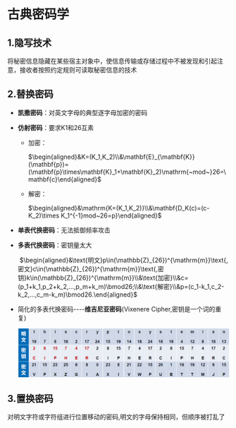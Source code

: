 # 古典密码学

## 1.隐写技术

将秘密信息隐藏在某些宿主对象中，使信息传输或存储过程中不被发现和引起注意，接收者按照约定规则可读取秘密信息的技术



## 2.替换密码

* **凯撒密码**：对英文字母的典型逐字母加密的密码

* **仿射密码**：要求K1和26互素

  * 加密：

    $\begin{aligned}&K=(K_1,K_2)\\&\mathbf{E}_{\mathbf{K}}(\mathbf{p})=(\mathbf{p}\times\mathbf{K}_1+\mathbf{K}_2)\mathrm{~mod~}26=\mathbf{c}\end{aligned}$

  * 解密：

    $\begin{aligned}&\mathrm{K=(K_1,K_2)}\\&\mathbf{D_K(c)=(c-K_2)\times K_1^{-1}mod~26=p}\end{aligned}$

* **单表代换密码**：无法抵御频率攻击

* **多表代换密码**：密钥量太大

  ​	$\begin{aligned}&\text{明文}p\in(\mathbb{Z}_{26})^{\mathrm{m}}\text{,密文}c\in(\mathbb{Z}_{26})^{\mathrm{m}}\text{,密钥}k\in(\mathbb{Z}_{26})^{\mathrm{m}}\\&\text{加密}\\&c=(p_1+k_1,p_2+k_2,...,p_m+k_m)\bmod26;\\&\text{解密}\\&p=(c_1-k_1,c_2-k_2,...,c_m-k_m)\bmod26.\end{aligned}$

* 简化的多表代换密码----**维吉尼亚密码**(Vixenere Cipher,密钥是一个词的重复)

  ![image-20240826112652046](./assets/2.古典密码学/image-20240826112652046.png)



## 3.置换密码

对明文字符或字符组进行位置移动的密码,明文的字母保持相同，但顺序被打乱了